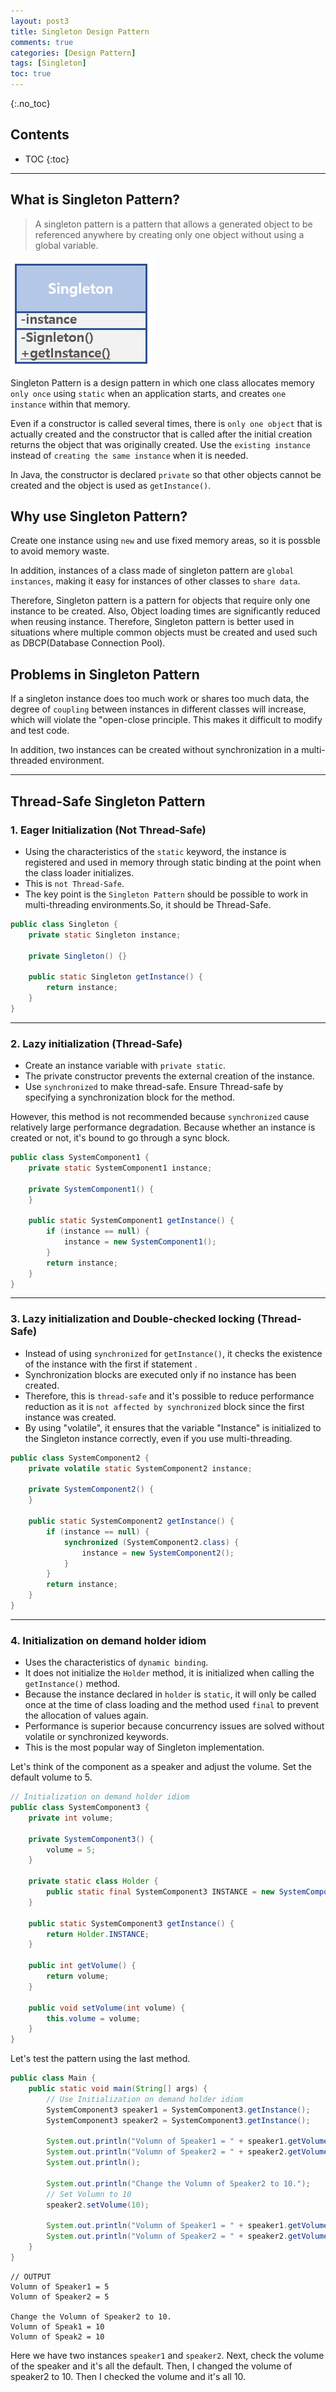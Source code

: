 ```yaml
---
layout: post3
title: Singleton Design Pattern
comments: true
categories: [Design Pattern]
tags: [Singleton]
toc: true
---
```

{:.no_toc}
## Contents

- TOC
 {:toc}
---

## What is Singleton Pattern?

> A singleton pattern is a pattern that allows a generated object to be referenced anywhere by creating only one object without using a global variable.

![CQ2](/public/images/Singleton01.PNG)

Singleton Pattern is a design pattern in which one class allocates memory `only once` using `static` when an application starts, and creates `one instance` within that memory.

Even if a constructor is called several times, there is `only one object` that is actually created and the constructor that is called after the initial creation returns the object that was originally created. Use the `existing instance` instead of `creating the same instance` when it is needed.

In Java, the constructor is declared `private` so that other objects cannot be created and the object is used as `getInstance()`.

## Why use Singleton Pattern?

Create one instance using `new` and use fixed memory areas, so it is possble to avoid memory waste.

In addition, instances of a class made of singleton pattern are `global instances`, making it easy for instances of other classes to `share data`.

Therefore, Singleton pattern is a pattern for objects that require only one instance to be created. Also, Object loading times are significantly reduced when reusing instance. Therefore, Singleton pattern is better used in situations where multiple common objects must be created and used such as DBCP(Database Connection Pool).

## Problems in Singleton Pattern

If a singleton instance does too much work or shares too much data, the degree of `coupling` between instances in different classes will increase, which will violate the "open-close principle. This makes it difficult to modify and test code.

In addition, two instances can be created without synchronization in a multi-threaded environment.

---

## Thread-Safe Singleton Pattern

### 1. Eager Initialization (Not Thread-Safe)

- Using the characteristics of the `static` keyword, the instance is registered and used in memory through static binding at the point when the class loader initializes.
- This is `not Thread-Safe`.
- The key point is the `Singleton Pattern` should be possible to work in multi-threading environments.So, it should be Thread-Safe.

```java
public class Singleton {
    private static Singleton instance;

    private Singleton() {}

    public static Singleton getInstance() {
        return instance;
    }
}
```

---

### 2. Lazy initialization (Thread-Safe)

- Create an instance variable with `private static`.
- The private constructor prevents the external creation of the instance.
- Use `synchronized` to make thread-safe. Ensure Thread-safe by specifying a synchronization block for the method.

However, this method is not recommended because `synchronized` cause relatively large performance degradation. Because whether an instance is created or not, it's bound to go through a sync block.

```java
public class SystemComponent1 {
    private static SystemComponent1 instance;

    private SystemComponent1() {
    }

    public static SystemComponent1 getInstance() {
        if (instance == null) {
            instance = new SystemComponent1();
        }
        return instance;
    }
}
```

---

### 3. Lazy initialization and Double-checked locking (Thread-Safe)

- Instead of using `synchronized` for `getInstance()`, it checks the existence of the instance with the first if statement .
- Synchronization blocks are executed only if no instance has been created.
- Therefore, this is `thread-safe` and it's possible to reduce performance reduction as it is `not affected by synchronized` block since the first instance was created.
- By using "volatile", it ensures that the variable "Instance" is initialized to the Singleton instance correctly, even if you use multi-threading.

```java
public class SystemComponent2 {
    private volatile static SystemComponent2 instance;

    private SystemComponent2() {
    }

    public static SystemComponent2 getInstance() {
        if (instance == null) {
            synchronized (SystemComponent2.class) {
                instance = new SystemComponent2();
            }
        }
        return instance;
    }
}
```

---

### 4. Initialization on demand holder idiom

- Uses the characteristics of `dynamic binding`.
- It does not initialize the `Holder` method, it is initialized when calling the `getInstance()` method.
- Because the instance declared in `holder` is `static`, it will only be called once at the time of class loading and the method used `final` to prevent the allocation of values again.
- Performance is superior because concurrency issues are solved without volatile or synchronized keywords.
- This is the most popular way of Singleton implementation.

Let's think of the component as a speaker and adjust the volume. Set the default volume to 5.

```java
// Initialization on demand holder idiom
public class SystemComponent3 {
    private int volume;

    private SystemComponent3() {
        volume = 5;
    }

    private static class Holder {
        public static final SystemComponent3 INSTANCE = new SystemComponent3();
    }

    public static SystemComponent3 getInstance() {
        return Holder.INSTANCE;
    }

    public int getVolume() {
        return volume;
    }

    public void setVolume(int volume) {
        this.volume = volume;
    }
}
```

Let's test the pattern using the last method.

```java
public class Main {
    public static void main(String[] args) {
        // Use Initialization on demand holder idiom
        SystemComponent3 speaker1 = SystemComponent3.getInstance();
        SystemComponent3 speaker2 = SystemComponent3.getInstance();

        System.out.println("Volumn of Speaker1 = " + speaker1.getVolume());
        System.out.println("Volumn of Speaker2 = " + speaker2.getVolume());
        System.out.println();

        System.out.println("Change the Volumn of Speaker2 to 10.");
        // Set Volumn to 10
        speaker2.setVolume(10);

        System.out.println("Volumn of Speaker1 = " + speaker1.getVolume());
        System.out.println("Volumn of Speaker2 = " + speaker2.getVolume());
    }
}
```

```
// OUTPUT
Volumn of Speaker1 = 5
Volumn of Speaker2 = 5

Change the Volumn of Speaker2 to 10.
Volumn of Speak1 = 10
Volumn of Speak2 = 10
```

Here we have two instances `speaker1` and `speaker2`. Next, check the volume of the speaker and it's all the default.
Then, I changed the volume of speaker2 to 10. Then I checked the volume and it's all 10.
